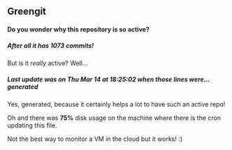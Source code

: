 ## Greengit

#### Do you wonder why this repository is so active?

##### After all it has 1073 commits!

But is it *really* active? Well...

##### Last update was on Thu Mar 14 at 18:25:02 when those lines were... generated

Yes, generated, because it certainly helps a lot to have such an active repo!

Oh and there was **75%** disk usage on the machine
where there is the cron updating this file.

Not the best way to monitor a VM in the cloud but it works! :)
